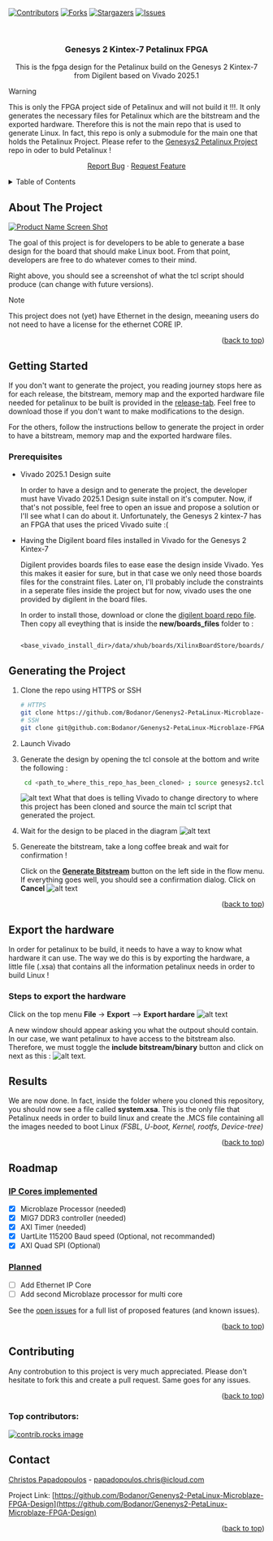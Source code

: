 <a id="readme-top"></a>

[![Contributors][contributors-shield]][contributors-url]
[![Forks][forks-shield]][forks-url]
[![Stargazers][stars-shield]][stars-url]
[![Issues][issues-shield]][issues-url]



<br />
<h3 align="center">Genesys 2 Kintex-7 Petalinux FPGA</h3>

  <p align="center">
    This is the fpga design for the Petalinux build on the Genesys 2
    Kintex-7 from Digilent based on Vivado 2025.1
  </p>

  > [!WARNING]
  > This is only the FPGA project side of Petalinux and will not build it !!!. It only generates the necessary files for Petalinux which are the bitstream and the exported hardware. Therefore this is not the main repo that is used to generate Linux. In fact, this repo is only a submodule for the main one that holds the Petalinux Project. Please refer to the
  [Genesys2 Petalinux Project](https://github.com/Bodanor/Genesys2-Petalinux-Project) repo in oder to buld Petalinux !

  <p align="center">
    <a href="https://github.com/Bodanor/Genenys2-PetaLinux-Microblaze-FPGA-Design/issues/new?labels=bug&template=bug-report---.md">Report Bug</a>
    &middot;
    <a href="https://github.com/Bodanor/Genenys2-PetaLinux-Microblaze-FPGA-Design/issues/new?labels=enhancement&template=feature-request---.md">Request Feature</a>

  </p>
<!-- TABLE OF CONTENTS -->
<details>
<summary>Table of Contents</summary>
  <ol>
    <li><a href="#about-the-project">About The Project</a></li>
    <li>
      <a href="#getting-started">Getting Started</a>
      <ul>
        <li><a href="#prerequisites">Prerequisites</a></li>
      </ul>
    </li>
    <li><a href="#generating-the-project">Generating the project</a></li>
    <li>
      <a href="#export-the-hardware">Export the Hardware</a>
      <ul>
        <li><a href="#steps-to-export-the-hardware">Steps to export the hardware</a></li>
      </ul>
    </li>
    <li><a href="#results">Results</a></li>
    <li>
      <a href="#roadmap">Roadmap</a>
      <ul>
        <li><a href="#ip-cores-implemented">IP Cores implemented</a></li>
        <li><a href="#planned">Planned</a></li>
      </ul>
    </li>
    <li><a href="#contributing">Contributing</a></li>
    <li><a href="#contact">Contact</a></li>
  </ol>
</details>



<!-- ABOUT THE PROJECT -->
## About The Project

[![Product Name Screen Shot][product-screenshot]](https://example.com)

The goal of this project is for developers to be able to generate a base design for the board that should make Linux boot. From that point, developers are free to do whatever comes to their mind.

Right above, you should see a screenshot of what the tcl script should produce (can change with future versions).

> [!NOTE]
> This project does not (yet) have Ethernet in the design, meeaning users do not need to have a license for the ethernet CORE IP.
<p align="right">(<a href="#readme-top">back to top</a>)</p>

<!-- GETTING STARTED -->
## Getting Started

If you don't want to generate the project, you reading journey stops here as for each release, the bitstream, memory map and the exported hardware file needed for petalinux to be built is provided in the [release-tab]. Feel free to download those if you don't want to make modifications to the design. 

For the others, follow the instructions bellow to generate the project in order to have a bitstream, memory map and the exported hardware files.

### Prerequisites


* Vivado 2025.1 Design suite
  
  In order to have a design and to generate the project, the developer must have Vivado 2025.1 Design suite install on it's computer. Now, if that's not possible, feel free to open an issue and propose a solution or I'll see what I can do about it. Unfortunately, the Genesys 2 kintex-7 has an FPGA that uses the priced Vivado suite :(

* Having the Digilent board files installed in Vivado for the Genesys 2 Kintex-7

  Digilent provides boards files to ease ease the design inside Vivado. Yes this makes it easier for sure, but in that case we only need those boards files for the constraint files. Later on, I'll probably include the constraints in a seperate files inside the project but for now, vivado uses the one provided by digilent in the board files.

  In order to install those, download or clone the [digilent board repo file](https://github.com/Digilent/vivado-boards). Then copy all eveything that is inside the **new/boards_files** folder to :
  ```
    <base_vivado_install_dir>/data/xhub/boards/XilinxBoardStore/boards/Xilinx
  ```

## Generating the Project

1. Clone the repo using HTTPS or SSH
   ```sh
   # HTTPS
   git clone https://github.com/Bodanor/Genenys2-PetaLinux-Microblaze-FPGA-Design.git
   # SSH
   git clone git@github.com:Bodanor/Genenys2-PetaLinux-Microblaze-FPGA-Design.git
   ```
2. Launch Vivado

3. Generate the design by opening the tcl console at the bottom and write the following :

   ```bash
    cd <path_to_where_this_repo_has_been_cloned> ; source genesys2.tcl
   ```
   ![alt text](images/generate_project_vivado.png)
   What that does is telling Vivado to change directory to where this project has been cloned and source the main tcl script that generated the project.

4. Wait for the design to be placed in the diagram
  ![alt text](images/Block_design.png)
5. Genereate the bitstream, take a long coffee break and wait for confirmation !

   Click on the <ins>**Generate Bitstream**</ins> button on the left side in the flow menu. If everything goes well, you should see a confirmation dialog. Click on **Cancel**
  ![alt text](images/generation_successfull.png)

<p align="right">(<a href="#readme-top">back to top</a>)</p>



<!-- USAGE EXAMPLES -->
## Export the hardware

In order for petalinux to be build, it needs to have a way to know what hardware it can use. The way we do this is by exporting the hardware, a little file (.xsa) that contains all the information petalinux needs in order to build Linux !

### Steps to export the hardware
Click on the top menu **File** -> **Export** --> **Export hardare**
![alt text](images/export.png)

A new window should appear asking you what the outpout should contain. In our case, we want petalinux to have access to the bitstream also. Therefore, we must toggle the **include bitstream/binary** button and click on next as this :
![alt text](images/export_2.png).

## Results

We are now done. In fact, inside the folder where you cloned this repository, you should now see a file called **system.xsa**. This is the only file that Petalinux needs in order to build linux and create the .MCS file containing all the images needed to boot Linux *(FSBL, U-boot, Kernel, rootfs, Device-tree)*

<p align="right">(<a href="#readme-top">back to top</a>)</p>



<!-- ROADMAP -->
## Roadmap

### <ins> IP Cores implemented 
- [X] Microblaze Processor (needed)
- [X] MIG7 DDR3 controller (needed)
- [X] AXI Timer (needed)
- [X] UartLite 115200 Baud speed (Optional, not recommanded)
- [X] AXI Quad SPI (Optional)

### <ins> Planned
- [ ] Add Ethernet IP Core
- [ ] Add second Microblaze processor for multi core

See the [open issues](https://github.com/Bodanor/Genenys2-PetaLinux-Microblaze-FPGA-Design/issues) for a full list of proposed features (and known issues).

<p align="right">(<a href="#readme-top">back to top</a>)</p>



<!-- CONTRIBUTING -->
## Contributing

Any controbution to this project is very much appreciated. Please don't hesitate to fork this and create a pull request. Same goes for any issues. 

<p align="right">(<a href="#readme-top">back to top</a>)</p>

### Top contributors:

<a href="https://github.com/Bodanor/Genenys2-PetaLinux-Microblaze-FPGA-Design/graphs/contributors">
  <img src="https://contrib.rocks/image?repo=Bodanor/Genenys2-PetaLinux-Microblaze-FPGA-Design" alt="contrib.rocks image" />
</a>

<!-- CONTACT -->
## Contact
[Christos Papadopoulos][linkedin-url] - papadopoulos.chris@icloud.com

Project Link: [https://github.com/Bodanor/Genenys2-PetaLinux-Microblaze-FPGA-Design](https://github.com/Bodanor/Genenys2-PetaLinux-Microblaze-FPGA-Design)

<p align="right">(<a href="#readme-top">back to top</a>)</p>



<!-- MARKDOWN LINKS & IMAGES -->
<!-- https://www.markdownguide.org/basic-syntax/#reference-style-links -->
[contributors-shield]: https://img.shields.io/github/contributors/Bodanor/Genenys2-PetaLinux-Microblaze-FPGA-Design.svg?style=for-the-badge
[contributors-url]: https://github.com/Bodanor/Genenys2-PetaLinux-Microblaze-FPGA-Design/graphs/contributors
[forks-shield]: https://img.shields.io/github/forks/Bodanor/Genenys2-PetaLinux-Microblaze-FPGA-Design.svg?style=for-the-badge
[forks-url]: https://github.com/Bodanor/Genenys2-PetaLinux-Microblaze-FPGA-Design/network/members
[stars-shield]: https://img.shields.io/github/stars/Bodanor/Genenys2-PetaLinux-Microblaze-FPGA-Design.svg?style=for-the-badge
[stars-url]: https://github.com/Bodanor/Genenys2-PetaLinux-Microblaze-FPGA-Design/stargazers
[issues-shield]: https://img.shields.io/github/issues/Bodanor/Genenys2-PetaLinux-Microblaze-FPGA-Design.svg?style=for-the-badge
[issues-url]: https://github.com/Bodanor/Genenys2-PetaLinux-Microblaze-FPGA-Design/issues
[product-screenshot]: images/Block_design.png
[release-tab]: https://github.com/Bodanor/Genenys2-PetaLinux-Microblaze-FPGA-Design/releases
[linkedin-shield]: https://img.shields.io/badge/-LinkedIn-black.svg?style=for-the-badge&logo=linkedin&colorB=555
[linkedin-url]: https://www.linkedin.com/in/christos-papadopoulos-a715392a5/